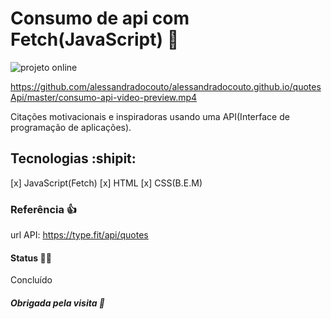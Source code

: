 # Consumo de api com Fetch(JavaScript) :loudspeaker:

![projeto online](https://alessandradocouto.github.io/quotesApi/)

https://github.com/alessandradocouto/alessandradocouto.github.io/quotesApi/master/consumo-api-video-preview.mp4


Citações motivacionais e inspiradoras usando uma API(Interface de programação de aplicações).


## Tecnologias :shipit:

[x] JavaScript(Fetch)
[x] HTML
[x] CSS(B.E.M)

### Referência :+1:

url API: https://type.fit/api/quotes

#### Status :golfing_woman:

Concluído 

##### Obrigada pela visita :checkered_flag: